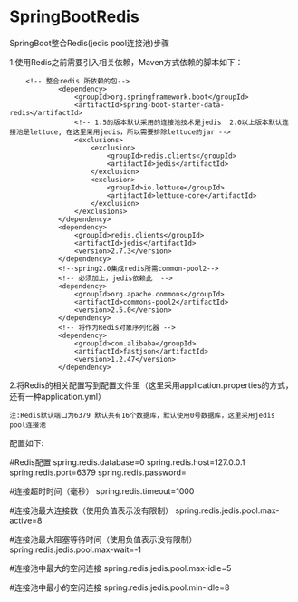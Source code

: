 # SpringBootRedis
SpringBoot整合Redis(jedis pool连接池)步骤

1.使用Redis之前需要引入相关依赖，Maven方式依赖的脚本如下：

        <!-- 整合redis 所依赖的包-->
                <dependency>
                    <groupId>org.springframework.boot</groupId>
                    <artifactId>spring-boot-starter-data-redis</artifactId>
                    <!-- 1.5的版本默认采用的连接池技术是jedis  2.0以上版本默认连接池是lettuce, 在这里采用jedis，所以需要排除lettuce的jar -->
                    <exclusions>
                        <exclusion>
                            <groupId>redis.clients</groupId>
                            <artifactId>jedis</artifactId>
                        </exclusion>
                        <exclusion>
                            <groupId>io.lettuce</groupId>
                            <artifactId>lettuce-core</artifactId>
                        </exclusion>
                    </exclusions>
                </dependency>
                <dependency>
                    <groupId>redis.clients</groupId>
                    <artifactId>jedis</artifactId>
                    <version>2.7.3</version>
                </dependency>
                <!--spring2.0集成redis所需common-pool2-->
                <!-- 必须加上，jedis依赖此  -->
                <dependency>
                    <groupId>org.apache.commons</groupId>
                    <artifactId>commons-pool2</artifactId>
                    <version>2.5.0</version>
                </dependency>
                <!-- 将作为Redis对象序列化器 -->
                <dependency>
                    <groupId>com.alibaba</groupId>
                    <artifactId>fastjson</artifactId>
                    <version>1.2.47</version>
                </dependency>
        
        
2.将Redis的相关配置写到配置文件里（这里采用application.properties的方式，还有一种application.yml）

    注:Redis默认端口为6379 默认共有16个数据库，默认使用0号数据库，这里采用jedis pool连接池
    
 配置如下:
 
 #Redis配置
 spring.redis.database=0
 spring.redis.host=127.0.0.1
 spring.redis.port=6379
 spring.redis.password=
 
 #连接超时时间（毫秒）
 spring.redis.timeout=1000
 
 #连接池最大连接数（使用负值表示没有限制）
 spring.redis.jedis.pool.max-active=8
 
 #连接池最大阻塞等待时间（使用负值表示没有限制）
 spring.redis.jedis.pool.max-wait=-1
 
 #连接池中最大的空闲连接
 spring.redis.jedis.pool.max-idle=5
 
 #连接池中最小的空闲连接
 spring.redis.jedis.pool.min-idle=8
  
